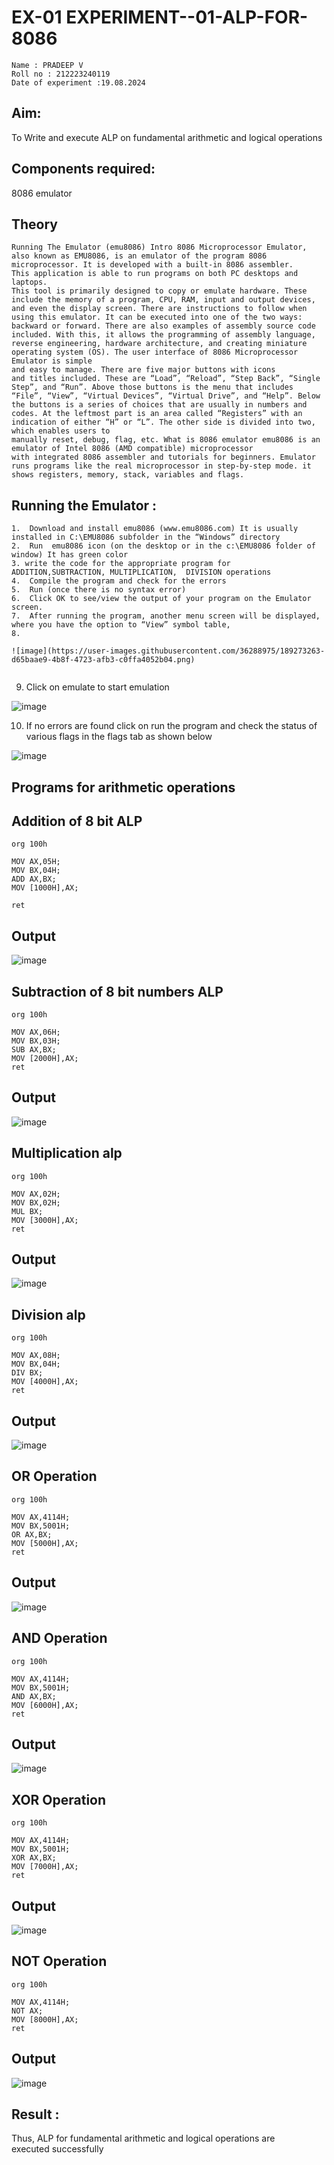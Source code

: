 # EX-01 EXPERIMENT--01-ALP-FOR-8086
```
Name : PRADEEP V
Roll no : 212223240119
Date of experiment :19.08.2024
```
## Aim: 
To Write and execute ALP on fundamental arithmetic and logical operations
## Components required: 
8086  emulator 
## Theory
```
Running The Emulator (emu8086) Intro 8086 Microprocessor Emulator, also known as EMU8086, is an emulator of the program 8086 microprocessor. It is developed with a built-in 8086 assembler. 
This application is able to run programs on both PC desktops and laptops. 
This tool is primarily designed to copy or emulate hardware. These include the memory of a program, CPU, RAM, input and output devices, and even the display screen. There are instructions to follow when using this emulator. It can be executed into one of the two ways:
backward or forward. There are also examples of assembly source code included. With this, it allows the programming of assembly language, reverse engineering, hardware architecture, and creating miniature operating system (OS). The user interface of 8086 Microprocessor Emulator is simple 
and easy to manage. There are five major buttons with icons 
and titles included. These are “Load”, “Reload”, “Step Back”, “Single Step”, and “Run”. Above those buttons is the menu that includes “File”, “View”, “Virtual Devices”, “Virtual Drive”, and “Help”. Below the buttons is a series of choices that are usually in numbers and codes. At the leftmost part is an area called “Registers” with an indication of either “H” or “L”. The other side is divided into two, which enables users to 
manually reset, debug, flag, etc. What is 8086 emulator emu8086 is an emulator of Intel 8086 (AMD compatible) microprocessor
with integrated 8086 assembler and tutorials for beginners. Emulator runs programs like the real microprocessor in step-by-step mode. it shows registers, memory, stack, variables and flags.

```
 ## Running the Emulator :
 ```
1.	Download and install emu8086 (www.emu8086.com) It is usually installed in C:\EMU8086 subfolder in the “Windows” directory
2.	Run  emu8086 icon (on the desktop or in the c:\EMU8086 folder of window) It has green color 
3. write the code for the appropriate program for ADDITION,SUBTRACTION, MULTIPLICATION,  DIVISION operations 
4.	Compile the program and check for the errors 
5.	Run (once there is no syntax error) 
6.	Click OK to see/view the output of your program on the Emulator screen. 
7.	After running the program, another menu screen will be displayed, where you have the option to “View” symbol table,
8.	 

![image](https://user-images.githubusercontent.com/36288975/189273263-d65baae9-4b8f-4723-afb3-c0ffa4052b04.png)


```
9.	Click on emulate to start emulation 

![image](https://user-images.githubusercontent.com/36288975/189273273-9bb36ec1-e2e8-4892-8d35-37707332bfdc.png)

10.	If no errors are found click on run the program and check the status of various flags in the flags tab as shown below 

![image](https://user-images.githubusercontent.com/36288975/189273277-113a2a33-4a40-4ff8-95a5-ecd3a1f504fe.png)

## Programs for arithmetic  operations
## Addition  of 8 bit ALP 
```
org 100h

MOV AX,05H;
MOV BX,04H;
ADD AX,BX;
MOV [1000H],AX;

ret
```
## Output  
![image](https://github.com/user-attachments/assets/bfde8fea-f186-42cd-a0d9-5d0bcdf73cfe)
## Subtraction   of 8 bit numbers  ALP 
```
org 100h

MOV AX,06H;
MOV BX,03H;
SUB AX,BX;
MOV [2000H],AX;
ret
```
## Output  
![image](https://github.com/user-attachments/assets/cf88b7f4-1f4a-4d57-affb-cecbbc1579a1)

## Multiplication alp 
```
org 100h

MOV AX,02H;
MOV BX,02H;
MUL BX;
MOV [3000H],AX;
ret
```
## Output  
![image](https://github.com/user-attachments/assets/4ade0491-7b68-493f-9b3e-9c5a01c99e45)
## Division alp 
```
org 100h

MOV AX,08H;
MOV BX,04H;
DIV BX;
MOV [4000H],AX;
ret
```
## Output 
![image](https://github.com/user-attachments/assets/0a364563-4074-4501-9d58-54edd248e4ce)
## OR Operation
```
org 100h

MOV AX,4114H;
MOV BX,5001H;
OR AX,BX;
MOV [5000H],AX;
ret
```
## Output
![image](https://github.com/user-attachments/assets/20c96cc7-0d7e-45b0-85a9-bda9930c116e)
## AND Operation
```
org 100h

MOV AX,4114H;
MOV BX,5001H;
AND AX,BX;
MOV [6000H],AX;
ret
```
## Output
![image](https://github.com/user-attachments/assets/433b3db4-0d2f-4609-9258-c3374a5bf724)
## XOR Operation
```
org 100h

MOV AX,4114H;
MOV BX,5001H;
XOR AX,BX;
MOV [7000H],AX;
ret
```
## Output
![image](https://github.com/user-attachments/assets/0e6656a3-9a9c-46a4-b81c-706f8e566a6b)
## NOT Operation
```
org 100h

MOV AX,4114H;
NOT AX;
MOV [8000H],AX;
ret
```
## Output
![image](https://github.com/user-attachments/assets/f48ce567-ebf4-4328-971c-53bcf313be3f)





## Result :
Thus, ALP for fundamental arithmetic and logical operations are executed successfully
 








